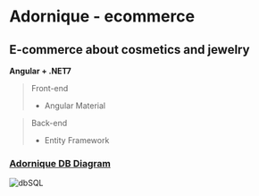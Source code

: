 # Adornique - ecommerce

## E-commerce about cosmetics and jewelry

**Angular + .NET7**

> Front-end
>
> - Angular Material

> Back-end
>
> - Entity Framework

### [Adornique DB Diagram](https://lucid.app/lucidchart/5c276372-489b-43f0-bf5b-8dfda9446a63/edit?viewport_loc=-2963%2C-356%2C4862%2C2312%2C0_0&invitationId=inv_e27cf55f-48a9-4eb4-adf9-23c85ba4c317)
![dbSQL](https://github.com/Bryest/my-ecommerce/assets/38361051/26b53e92-d525-4d4a-9e8f-0e1875ea0a52)
